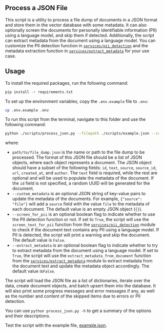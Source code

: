 ## Process a JSON File

This script is a utility to process a file dump of documents in a JSON format and store them in the vector database with some metadata. It can also optionally screen the documents for personally identifiable information (PII) using a language model, and skip them if detected. Additionally, the script can extract metadata from the document using a language model. You can customize the PII detection function in [`services/pii_detection`](../../services/pii_detection.py) and the metadata extraction function in [`services/extract_metadata`](../../services/extract_metadata.py) for your use case.

## Usage

To install the required packages, run the following command:

```bash
pip install -r requirements.txt
```

To set up the environment variables, copy the `.env.example` file to `.env`:

```bash
cp .env.example .env
```

To run this script from the terminal, navigate to this folder and use the following command:

```bash
python ./scripts/process_json.py --filepath ./scripts/example.json --custom_metadata '{"source": "file"}' --screen_for_pii True --extract_metadata True
```

where:

- `path/to/file_dump.json` is the name or path to the file dump to be processed. The format of this JSON file should be a list of JSON objects, where each object represents a document. The JSON object should have a subset of the following fields: `id`, `text`, `source`, `source_id`, `url`, `created_at`, and `author`. The `text` field is required, while the rest are optional and will be used to populate the metadata of the document. If the `id` field is not specified, a random UUID will be generated for the document.
- `--custom_metadata` is an optional JSON string of key-value pairs to update the metadata of the documents. For example, `{"source": "file"}` will add a `source` field with the value `file` to the metadata of each document. The default value is an empty JSON object (`{}`).
- `--screen_for_pii` is an optional boolean flag to indicate whether to use the PII detection function or not. If set to `True`, the script will use the `screen_text_for_pii` function from the [`services/pii_detection`](../../services/pii_detection.py) module to check if the document text contains any PII using a language model. If PII is detected, the script will print a warning and skip the document. The default value is `False`.
- `--extract_metadata` is an optional boolean flag to indicate whether to try to extract metadata from the document using a language model. If set to `True`, the script will use the `extract_metadata_from_document` function from the [`services/extract_metadata`](../../services/extract_metadata.py) module to extract metadata from the document text and update the metadata object accordingly. The default value is`False`.

The script will load the JSON file as a list of dictionaries, iterate over the data, create document objects, and batch upsert them into the database. It will also print some progress messages and error messages if any, as well as the number and content of the skipped items due to errors or PII detection.

You can use `python process_json.py -h` to get a summary of the options and their descriptions.

Test the script with the example file, [example.json](example.json).
